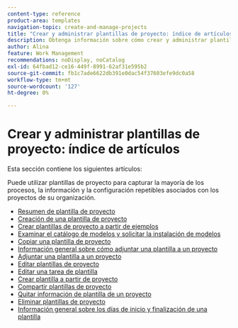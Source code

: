 ```yaml
---
content-type: reference
product-area: templates
navigation-topic: create-and-manage-projects
title: "Crear y administrar plantillas de proyecto: índice de artículos"
description: Obtenga información sobre cómo crear y administrar plantillas de proyecto en los siguientes artículos.
author: Alina
feature: Work Management
recommendations: noDisplay, noCatalog
exl-id: 64fbad12-ce16-449f-8991-62af31e595b2
source-git-commit: fb1c7ade6622db391e0dac54f37603efe9dc0a58
workflow-type: tm+mt
source-wordcount: '127'
ht-degree: 0%

---
```


# Crear y administrar plantillas de proyecto: índice de artículos

Esta sección contiene los siguientes artículos:

Puede utilizar plantillas de proyecto para capturar la mayoría de los procesos, la información y la configuración repetibles asociados con los proyectos de su organización.

* [Resumen de plantilla de proyecto](../../../manage-work/projects/create-and-manage-templates/project-template-overview.md)
* [Creación de una plantilla de proyecto](../../../manage-work/projects/create-and-manage-templates/create-template.md)
* [Crear plantillas de proyecto a partir de ejemplos](../../../manage-work/projects/create-and-manage-templates/create-templates-from-examples.md)
* [Examinar el catálogo de modelos y solicitar la instalación de modelos](../../../administration-and-setup/blueprints/browse-catalog.md)
* [Copiar una plantilla de proyecto](../../../manage-work/projects/create-and-manage-templates/copy-template.md)
* [Información general sobre cómo adjuntar una plantilla a un proyecto](../../../manage-work/projects/create-and-manage-templates/attach-template-to-project-overview.md)
* [Adjuntar una plantilla a un proyecto](../../../manage-work/projects/create-and-manage-templates/attach-template-to-project.md)
* [Editar plantillas de proyecto](../../../manage-work/projects/create-and-manage-templates/edit-templates.md)
* [Editar una tarea de plantilla](../../../manage-work/projects/create-and-manage-templates/edit-template-task.md)
* [Crear plantilla a partir de proyecto](../../../manage-work/projects/create-and-manage-templates/create-template-from-project.md)
* [Compartir plantillas de proyecto](../../../manage-work/projects/create-and-manage-templates/share-project-template.md)
* [Quitar información de plantilla de un proyecto](../../../manage-work/projects/create-and-manage-templates/remove-template-from-project.md)
* [Eliminar plantillas de proyecto](../../../manage-work/projects/create-and-manage-templates/delete-templates.md)
* [Información general sobre los días de inicio y finalización de una plantilla](../../../manage-work/projects/create-and-manage-templates/overview-of-start-completion-day-on-template.md)
